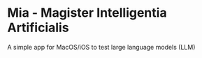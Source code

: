 # Mia - Magister Intelligentia Artificialis
A simple app for MacOS/iOS to test large language models (LLM)
